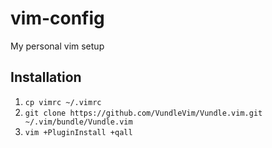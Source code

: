 # vim-config
My personal vim setup

## Installation
1. `cp vimrc ~/.vimrc`
2. `git clone https://github.com/VundleVim/Vundle.vim.git ~/.vim/bundle/Vundle.vim`
3. `vim +PluginInstall +qall`
